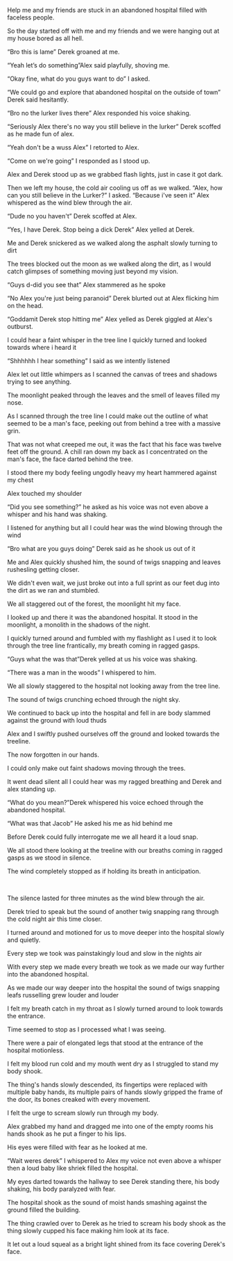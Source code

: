 Help me and my friends are stuck in an abandoned hospital filled with faceless people.



So the day started off with me and my friends and we were hanging out at my house bored as all hell.



“Bro this is lame” Derek groaned at me.



“Yeah let’s do something”Alex said playfully, shoving me.  



“Okay fine, what do you guys want to do” I asked. 



“We could go and explore that abandoned hospital on the outside of town” Derek said hesitantly. 



“Bro no the lurker lives there” Alex responded his voice shaking.



“Seriously Alex there's no way you still believe in the lurker” Derek scoffed as he made fun of alex.



“Yeah don't be a wuss Alex” I retorted to Alex. 



“Come on we're going” I responded as I stood up. 



Alex and Derek stood up as we grabbed flash lights, just in case it got dark.



Then we left my house, the cold air cooling us off as we walked. “Alex, how can you still believe in the Lurker?” I asked. “Because i've seen it” Alex whispered as the wind blew through the air.



“Dude no you haven't” Derek scoffed at Alex.



“Yes, I have Derek. Stop being a dick Derek” Alex yelled at Derek.



Me and Derek snickered as we walked along the asphalt slowly turning to dirt



The trees blocked out the moon as we walked along the dirt, as I would catch glimpses of something moving just beyond my vision.



“Guys d-did you see that” Alex stammered as he spoke



“No Alex you're just being paranoid” Derek blurted out at Alex flicking him on the head.



“Goddamit Derek stop hitting me” Alex yelled as Derek giggled at Alex's outburst.



I could hear a faint whisper in the tree line I quickly turned and looked towards where i heard it 



“Shhhhhh I hear something” I said as we intently listened 

Alex let out little whimpers as I scanned the canvas of trees and shadows trying to see anything.



The moonlight peaked through the leaves and the smell of leaves filled my nose.  



As I scanned through the tree line I could make out the outline of what seemed to be a man's face, peeking out from behind a tree with a massive grin.



That was not what creeped me out, it was the fact that his face was twelve feet off the ground. A chill ran down my back as I concentrated on the man's face, the face darted behind the tree.



I stood there my body feeling ungodly heavy my heart hammered against my chest



Alex touched my shoulder 



“Did you see something?” he asked as his voice was not even above a whisper and his hand was shaking. 



I listened for anything but all I could hear was the wind blowing through the wind 



“Bro what are you guys doing” Derek said as he shook us out of it  



Me and Alex quickly shushed him, the sound of twigs snapping and leaves rushesling getting closer. 



We didn't even wait, we just broke out into a full sprint as our feet dug into the dirt as we ran and stumbled.



We all staggered out of the forest, the moonlight hit my face. 



I looked up and there it was the abandoned hospital. It stood in the moonlight, a monolith in the shadows of the night.



I quickly turned around and fumbled with my flashlight as I used it to look through the tree line frantically, my breath coming in ragged gasps.



“Guys what the was that”Derek yelled at us his voice was shaking. 



“There was a man in the woods” I whispered to him.



We all slowly staggered to the hospital not looking away from the tree line.



The sound of twigs crunching echoed through the night sky.



We continued to back up into the hospital and fell in are body slammed against the ground with loud thuds



Alex and I swiftly pushed ourselves off the ground and looked towards the treeline.



The now forgotten in our hands.



I could only make out faint shadows moving through the trees.



It went dead silent all I could hear was my ragged breathing and Derek and alex standing up.



“What do you mean?”Derek whispered his voice echoed through the abandoned hospital.



“What was that Jacob” He asked his me as hid behind me 



Before Derek could fully interrogate me we all heard it a loud snap.  



We all stood there looking at the treeline with our breaths coming in ragged gasps as we stood in silence.



The wind completely stopped as if holding its breath in anticipation.

 

The silence lasted for three minutes as the wind blew through the air.



Derek tried to speak but the sound of another twig snapping rang through the cold night air this time closer.



I turned around and motioned for us to move deeper into the hospital slowly and quietly.



Every step we took was painstakingly loud and slow in the nights air 



With every step we made every breath we took as we made our way further into the abandoned hospital.



As we made our way deeper into the hospital the sound of twigs snapping leafs russelling grew louder and louder



I felt my breath catch in my throat as I slowly turned around to look towards the entrance.



Time seemed to stop as I processed what I was seeing.



There were a pair of elongated legs that stood at the entrance of the hospital motionless.



I felt my blood run cold and my mouth went dry as I struggled to stand my body shook.



The thing's hands slowly descended, its fingertips were replaced with multiple baby hands, its multiple pairs of hands slowly gripped the frame of the door, its bones creaked with every movement. 



I felt the urge to scream slowly run through my body.



Alex grabbed my hand and dragged me into one of the empty rooms his hands shook as he put a finger to his lips.



His eyes were filled with fear as he looked at me.



“Wait weres derek” I whispered to Alex my voice not even above a whisper then a loud baby like shriek filled the hospital.



My eyes darted towards the hallway to see Derek standing there, his body shaking, his body paralyzed with fear.



The hospital shook as the sound of moist hands smashing against the ground filled the building. 



The thing crawled over to Derek as he tried to scream his body shook as the thing slowly cupped his face making him look at its face.



It let out a loud squeal as a bright light shined from its face covering Derek's face.

